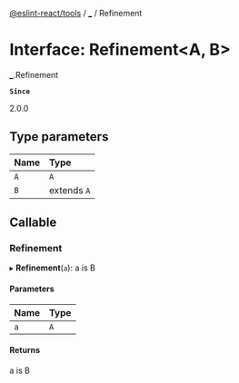 [@eslint-react/tools](../README.md) / [\_](../modules/.md) / Refinement

# Interface: Refinement\<A, B\>

[\_](../modules/.md).Refinement

**`Since`**

2.0.0

## Type parameters

| Name | Type        |
| :--- | :---------- |
| `A`  | `A`         |
| `B`  | extends `A` |

## Callable

### Refinement

▸ **Refinement**(`a`): a is B

#### Parameters

| Name | Type |
| :--- | :--- |
| `a`  | `A`  |

#### Returns

a is B
